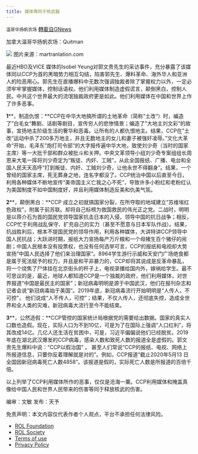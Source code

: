 ```yaml
---
title: 媒体等同于核武器
---
```

`温哥华扬帆农场` [轉載自GNews](https://gnews.org/zh-hans/1841134/)

加拿大温哥华扬帆农场：Quitman


![](https://assets.gnews.org/wp-content/uploads/2022/01/FBD64D7A-835C-4E24-820C-D4DA8C084756.jpeg)
图片来源：martranlation.com

最近HBO及VICE 媒体的Isobel Yeung对郭文贵先生的采访事件，充分暴露了该媒体同以CCP为首的黑暗势力相互勾结，陷害郭先生、爆料革命、海外华人和亚洲人的险恶用心。郭先生在直播爆料中无数次强调独裁者除了掌握权力以外，一定必须牢牢掌握媒体，控制话语权。他们利用媒体制造虚假谎言，颠倒黑白，控制人民。中共这个世界最大的流氓独裁政府更是如此。他们利用媒体在中国和世界上作了许多恶事。

**1****，制造仇恨：**CCP在中华大地搞所谓的土地革命（简称“土改“）时，编造了”白毛女“舞剧、话剧等剧目，宣传穷人的悲惨情景；编造了”大地主刘文彩“的故事，宣扬地主阶级生活的奢华和恶毒。让所有的人都仇恨地主。结果，CCP在”土改“运动中杀了200多万地主，并且无数地主的女儿和妻子被强奸凌辱。”文化大革命“开始，毛泽东”炮打司令部“的大字报传遍中华大地，致使刘少奇（当时的国家主席）等一大批干部和群众被批斗和关押。中央文革领导小组刘少奇专案组组长周恩来大笔一挥将刘少奇定为“叛徒、内奸、工贼”，从此全国报纸、广播、电台和全国人民天天高呼“打到叛徒、内奸、工贼刘少奇，让他永世不得翻身”。结果，一个曾经的国家主席，死无葬身之地，连名字都没了。CCP统治中国以后直至今日，利用各种媒体不断地宣传“美帝国主义亡我之心不死“，导致许多小粉红和老粉红认为美国制度不如中国制度好，并且利用媒体制造反美和仇美气氛。

**2****，颠倒黑白：**CCP 成立之初就搞国家分裂，在所夺取的地域建立“苏维埃红色政权”，附属于前苏联。却将自己标榜为救国救民的伟光正之党。二战时，明明是以蒋介石为首的国民党领导国家抗击日本的入侵，领导中国的抗日战争；相反，CCP忙于利用战乱保守、扩充自己的实力（甚至不愿意与日本军队作战）。结果，抗战胜利后，根本不提国民党的领导作用，利用各种媒体，大讲特讲CCP领导中国人民抗战；大跃进时期，报纸大力宣扬每产万斤粮和一个母猪生百个猪仔的闹剧；中国人民根本没有投票权，也没有任何选举可言，CCP的报纸和电视却大势宣扬“中国人民选择了他们来治理国家”。8964学生游行示威和天安门广场绝食都是属于宪法赋予的权力，并且是和平非暴力的，CCP却将其说成是反革命暴乱，将一个烧焦了尸体挂在北京街头的杆子上，电视录播给国内外，嫁祸给学生。最不可思议的是，最近，地球人都知道CCP是一个独裁的政府，他们利用媒体，对世界报道“中国是最民主的国家”；新冠病毒明明是源于中国武汉，他们在报刊杂志和记者会说“新冠病毒始于美国“。2019年底，新冠病毒流行开始明明是“人传人，不可控”， 他们说成“人不传人，可控”；结果，不仅人传人，还彻底失控，造成全世界和全人类的灾难，新冠病毒大流行至今不能结束。

**3****，公然造假：**CCP管控的国家统计局根据党的需要给出数据。国家的真实人口数也造假。现在，实际人口为不到10亿，可是为了在国际上强调“人口红利”，将其改成14亿。几亿人还生活在贫困中，可是，习近平偏偏说他们已经脱贫。2019年底在湖北武汉爆发的CCP病毒，感染人数和致死人数的报道全是虚假的。郭文贵先生爆料中说：“CCP以假治国” 。 甚至人们常说“CCP的报纸、电视、网络上所报道信息，只要你反着理解就是对的”。例如，CCP报道“截止2020年5月13 日 全国因新冠病毒死亡人数4858”。该报道是假的，实际死亡人数是所报道的百倍千倍。

以上列举了CCP利用媒体所作的恶事，仅仅是沧海一粟。CCP利用媒体和掩盖真像给中国人民和世界人民带来的伤害等同于释放核武的伤害。

编审：文敏       发布：天予



 

免责声明：本文内容仅代表作者个人观点，平台不承担任何法律风险。

- [ROL Foundation](https://rolfoundation.org/)
- [ROL Society](https://rolsociety.org/)
- [Terms of use](https://gnews.org/terms-of-use-3/)
- [Privacy Policy](https://gnews.org/privacy-policy/)
